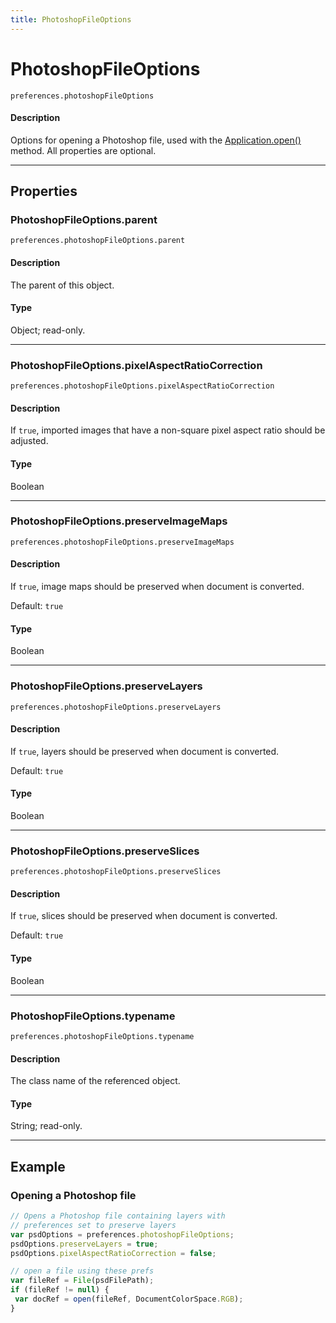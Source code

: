 ```yaml
---
title: PhotoshopFileOptions
---
```

# PhotoshopFileOptions

`preferences.photoshopFileOptions`

#### Description

Options for opening a Photoshop file, used with the [Application.open()](../application#applicationopen) method. All properties are optional.

---

## Properties

### PhotoshopFileOptions.parent

`preferences.photoshopFileOptions.parent`

#### Description

The parent of this object.

#### Type

Object; read-only.

---

### PhotoshopFileOptions.pixelAspectRatioCorrection

`preferences.photoshopFileOptions.pixelAspectRatioCorrection`

#### Description

If `true`, imported images that have a non-square pixel aspect ratio should be adjusted.

#### Type

Boolean

---

### PhotoshopFileOptions.preserveImageMaps

`preferences.photoshopFileOptions.preserveImageMaps`

#### Description

If `true`, image maps should be preserved when document is converted.

Default: `true`

#### Type

Boolean

---

### PhotoshopFileOptions.preserveLayers

`preferences.photoshopFileOptions.preserveLayers`

#### Description

If `true`, layers should be preserved when document is converted.

Default: `true`

#### Type

Boolean

---

### PhotoshopFileOptions.preserveSlices

`preferences.photoshopFileOptions.preserveSlices`

#### Description

If `true`, slices should be preserved when document is converted.

Default: `true`

#### Type

Boolean

---

### PhotoshopFileOptions.typename

`preferences.photoshopFileOptions.typename`

#### Description

The class name of the referenced object.

#### Type

String; read-only.

---

## Example

### Opening a Photoshop file

```javascript
// Opens a Photoshop file containing layers with
// preferences set to preserve layers
var psdOptions = preferences.photoshopFileOptions;
psdOptions.preserveLayers = true;
psdOptions.pixelAspectRatioCorrection = false;

// open a file using these prefs
var fileRef = File(psdFilePath);
if (fileRef != null) {
 var docRef = open(fileRef, DocumentColorSpace.RGB);
}
```
